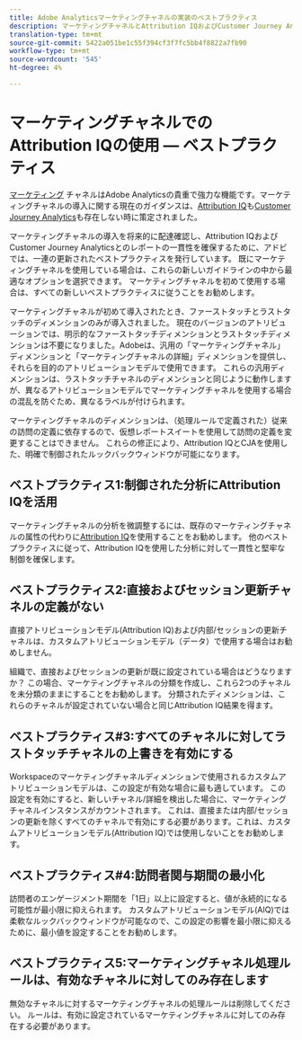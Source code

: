 ```yaml
---
title: Adobe Analyticsマーケティングチャネルの実装のベストプラクティス
description: マーケティングチャネルとAttribution IQおよびCustomer Journey Analyticsを使用するためのベストプラクティスの更新
translation-type: tm+mt
source-git-commit: 5422a051be1c55f394cf3f7fc5bb4f8822a7fb90
workflow-type: tm+mt
source-wordcount: '545'
ht-degree: 4%

---
```



# マーケティングチャネルでのAttribution IQの使用 — ベストプラクティス

[マーケティング](/help/components/c-marketing-channels/c-getting-started-mchannel.md) チャネルはAdobe Analyticsの貴重で強力な機能です。マーケティングチャネルの導入に関する現在のガイダンスは、[Attribution IQ](https://experienceleague.corp.adobe.com/docs/analytics/analyze/analysis-workspace/attribution/overview.html?lang=en#analysis-workspace)も[Customer Journey Analytics](https://experienceleague.adobe.com/docs/analytics-platform/using/cja-usecases/marketing-channels.html?lang=ja#cja-usecases)も存在しない時に策定されました。

マーケティングチャネルの導入を将来的に配達確認し、Attribution IQおよびCustomer Journey Analyticsとのレポートの一貫性を確保するために、アドビでは、一連の更新されたベストプラクティスを発行しています。 既にマーケティングチャネルを使用している場合は、これらの新しいガイドラインの中から最適なオプションを選択できます。 マーケティングチャネルを初めて使用する場合は、すべての新しいベストプラクティスに従うことをお勧めします。

マーケティングチャネルが初めて導入されたとき、ファーストタッチとラストタッチのディメンションのみが導入されました。 現在のバージョンのアトリビューションでは、明示的なファーストタッチディメンションとラストタッチディメンションは不要になりました。Adobeは、汎用の「マーケティングチャネル」ディメンションと「マーケティングチャネルの詳細」ディメンションを提供し、それらを目的のアトリビューションモデルで使用できます。 これらの汎用ディメンションは、ラストタッチチャネルのディメンションと同じように動作しますが、異なるアトリビューションモデルでマーケティングチャネルを使用する場合の混乱を防ぐため、異なるラベルが付けられます。

マーケティングチャネルのディメンションは、（処理ルールで定義された）従来の訪問の定義に依存するので、仮想レポートスイートを使用して訪問の定義を変更することはできません。 これらの修正により、Attribution IQとCJAを使用した、明確で制御されたルックバックウィンドウが可能になります。

## ベストプラクティス1:制御された分析にAttribution IQを活用

マーケティングチャネルの分析を微調整するには、既存のマーケティングチャネルの属性の代わりに[Attribution IQ](https://experienceleague.corp.adobe.com/docs/analytics/analyze/analysis-workspace/attribution/overview.html?lang=en#analysis-workspace)を使用することをお勧めします。 他のベストプラクティスに従って、Attribution IQを使用した分析に対して一貫性と堅牢な制御を確保します。

## ベストプラクティス2:直接およびセッション更新チャネルの定義がない

直接アトリビューションモデル(Attribution IQ)および内部/セッションの更新チャネルは、カスタムアトリビューションモデル（データ）で使用する場合はお勧めしません。

組織で、直接およびセッションの更新が既に設定されている場合はどうなりますか？ この場合、マーケティングチャネルの分類を作成し、これら2つのチャネルを未分類のままにすることをお勧めします。 分類されたディメンションは、これらのチャネルが設定されていない場合と同じAttribution IQ結果を得ます。

## ベストプラクティス#3:すべてのチャネルに対してラストタッチチャネルの上書きを有効にする

Workspaceのマーケティングチャネルディメンションで使用されるカスタムアトリビューションモデルは、この設定が有効な場合に最も適しています。 この設定を有効にすると、新しいチャネル/詳細を検出した場合に、マーケティングチャネルインスタンスがカウントされます。 これは、直接または内部/セッションの更新を除くすべてのチャネルで有効にする必要があります。これは、カスタムアトリビューションモデル(Attribution IQ)では使用しないことをお勧めします。

## ベストプラクティス#4:訪問者関与期間の最小化

訪問者のエンゲージメント期間を「1日」以上に設定すると、値が永続的になる可能性が最小限に抑えられます。 カスタムアトリビューションモデル(AIQ)では柔軟なルックバックウィンドウが可能なので、この設定の影響を最小限に抑えるために、最小値を設定することをお勧めします。

## ベストプラクティス5:マーケティングチャネル処理ルールは、有効なチャネルに対してのみ存在します

無効なチャネルに対するマーケティングチャネルの処理ルールは削除してください。 ルールは、有効に設定されているマーケティングチャネルに対してのみ存在する必要があります。

